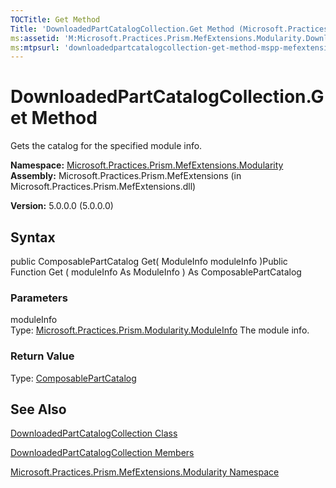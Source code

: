 ```yaml
---
TOCTitle: Get Method
Title: 'DownloadedPartCatalogCollection.Get Method (Microsoft.Practices.Prism.MefExtensions.Modularity)'
ms:assetid: 'M:Microsoft.Practices.Prism.MefExtensions.Modularity.DownloadedPartCatalogCollection.Get(Microsoft.Practices.Prism.Modularity.ModuleInfo)'
ms:mtpsurl: 'downloadedpartcatalogcollection-get-method-mspp-mefextensions-modularity.md'
---
```


# DownloadedPartCatalogCollection.Get Method

Gets the catalog for the specified module info.

**Namespace:** [Microsoft.Practices.Prism.MefExtensions.Modularity](https://msdn.microsoft.com/library/microsoft.practices.prism.mefextensions.modularity)
**Assembly:** Microsoft.Practices.Prism.MefExtensions (in Microsoft.Practices.Prism.MefExtensions.dll)

**Version:** 5.0.0.0 (5.0.0.0)

## Syntax
public ComposablePartCatalog Get( ModuleInfo moduleInfo )Public Function Get ( moduleInfo As ModuleInfo ) As ComposablePartCatalog

### Parameters

moduleInfo  
Type: [Microsoft.Practices.Prism.Modularity.ModuleInfo](https://msdn.microsoft.com/library/microsoft.practices.prism.modularity.moduleinfo)
The module info.

### Return Value

Type: [ComposablePartCatalog](http://msdn.microsoft.com/en-us/library/dd454614)

## See Also
[DownloadedPartCatalogCollection Class](https://msdn.microsoft.com/library/microsoft.practices.prism.mefextensions.modularity.downloadedpartcatalogcollection)

[DownloadedPartCatalogCollection Members](https://msdn.microsoft.com/allmembers.t:microsoft.practices.prism.mefextensions.modularity.downloadedpartcatalogcollection)

[Microsoft.Practices.Prism.MefExtensions.Modularity Namespace](https://msdn.microsoft.com/library/microsoft.practices.prism.mefextensions.modularity)
